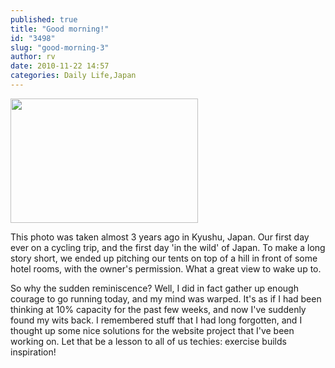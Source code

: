 ```yaml
---
published: true
title: "Good morning!"
id: "3498"
slug: "good-morning-3"
author: rv
date: 2010-11-22 14:57
categories: Daily Life,Japan
---
```

<a href="https://s3.amazonaws.com/cfwblog/uploads/2010/11/dsc_0002.jpg"><img class="aligncenter size-medium wp-image-3499" title="DSC_0002" src="https://s3.amazonaws.com/cfwblog/uploads/2010/11/dsc_0002.jpg?w=300" alt="" width="300" height="199" /></a>

This photo was taken almost 3 years ago in Kyushu, Japan. Our first day ever on a cycling trip, and the first day 'in the wild' of Japan. To make a long story short, we ended up pitching our tents on top of a hill in front of some hotel rooms, with the owner's permission. What a great view to wake up to.

So why the sudden reminiscence? Well, I did in fact gather up enough courage to go running today, and my mind was warped. It's as if I had been thinking at 10% capacity for the past few weeks, and now I've suddenly found my wits back. I remembered stuff that I had long forgotten, and I thought up some nice solutions for the website project that I've been working on. Let that be a lesson to all of us techies: exercise builds inspiration!

&nbsp;